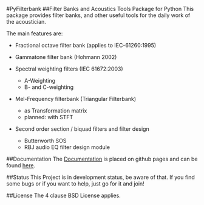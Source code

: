 #PyFilterbank 
##Filter Banks and Acoustics Tools Package for Python
This package provides filter banks, and other useful tools for the daily work of the acoustician.

The main features are:

* Fractional octave filter bank (applies to IEC-61260:1995)

* Gammatone filter bank (Hohmann 2002)

* Spectral weighting filters (IEC 61672:2003)
  + A-Weighting
  + B- and C-weighting

* Mel-Frequency filterbank (Triangular Filterbank)
  + as Transformation matrix
  + planned: with STFT

* Second order section / biquad filters and filter design
  + Butterworth SOS
  + RBJ audio EQ filter design module




##Documentation
The [Documentation](http://siggigue.github.io/pyfilterbank) is placed on github pages and can be found [here](http://siggigue.github.io/pyfilterbank).


##Status
This Project is in development status, be aware of that. If you find some bugs or if you want to help, just go for it and join!

##License
The 4 clause BSD License applies.

